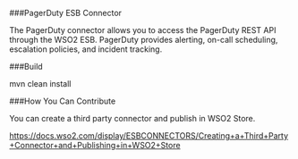 ###PagerDuty ESB Connector

The PagerDuty connector allows you to access the  PagerDuty REST API through the WSO2 ESB. PagerDuty provides alerting, on-call scheduling, escalation policies, and incident tracking.

###Build

mvn clean install

###How You Can Contribute

You can create a third party connector and publish in WSO2 Store.

https://docs.wso2.com/display/ESBCONNECTORS/Creating+a+Third+Party+Connector+and+Publishing+in+WSO2+Store